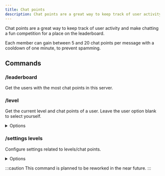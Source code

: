 ```yaml
---
title: Chat points
description: Chat points are a great way to keep track of user activity and make chatting a fun competition for a place on the leaderboard.
---
```


Chat points are a great way to keep track of user activity and make chatting a fun competition for a place on the leaderboard.

Each member can gain between 5 and 20 chat points per message with a cooldown of one minute, to prevent spamming.

## Commands

### /leaderboard

Get the users with the most chat points in this server.

### /level

Get the current level and chat points of a user. Leave the user option blank to select yourself.

<details><summary>Options</summary>

- **User**: User to get the level of.

</details>

### /settings levels

Configure settings related to levels/chat points.

<details><summary>Options</summary>

- **Option**: The option to configure.
  - Channel for notifications when a user levels up.
- **Channel**: The channel to set the option to.

</details>

:::caution
This command is planned to be reworked in the near future.
:::
